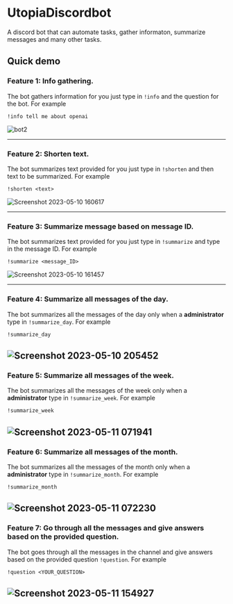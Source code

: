# UtopiaDiscordbot
A discord bot that can automate tasks, gather informaton, summarize messages and many other tasks.

## Quick demo
### Feature 1: Info gathering.
The bot gathers information for you just type in `!info` and the question for the bot. For example
```
!info tell me about openai
```
![bot2](https://user-images.githubusercontent.com/119479391/236719363-687c4d11-6470-4f9b-bd82-1f7837951588.png)

---

### Feature 2: Shorten text.
The bot summarizes text provided for you just type in `!shorten` and then text to be summarized. For example
```
!shorten <text>
```
![Screenshot 2023-05-10 160617](https://github.com/puneeth072003/UtopiaDiscordbot/assets/119479391/2ff5b434-dd71-4082-8442-f8c10304d60d)

---
### Feature 3: Summarize message based on message ID.
The bot summarizes text provided for you just type in `!summarize` and type in the message ID. For example
```
!summarize <message_ID>
```
![Screenshot 2023-05-10 161457](https://github.com/puneeth072003/UtopiaDiscordbot/assets/119479391/4c1226c6-9b00-43fe-97fe-9cb499e9aea4)

---
### Feature 4: Summarize all messages of the day.
The bot summarizes all the messages of the day only when a **administrator** type in `!summarize_day`. For example
```
!summarize_day
```
![Screenshot 2023-05-10 205452](https://github.com/puneeth072003/UtopiaDiscordbot/assets/119479391/617570fc-9fea-4303-b916-c4071d327a4b)
---
### Feature 5: Summarize all messages of the week.
The bot summarizes all the messages of the week only when a **administrator** type in `!summarize_week`. For example
```
!summarize_week
```
![Screenshot 2023-05-11 071941](https://github.com/puneeth072003/UtopiaDiscordbot/assets/119479391/ef44a593-5306-4531-ada4-bf834394bcd5)
---
### Feature 6: Summarize all messages of the month.
The bot summarizes all the messages of the month only when a **administrator** type in `!summarize_month`. For example
```
!summarize_month
```
![Screenshot 2023-05-11 072230](https://github.com/puneeth072003/UtopiaDiscordbot/assets/119479391/33a513fb-c3a6-4b06-9113-f65cdfd416ab)
---
### Feature 7: Go through all the messages and give answers based on the provided question.
The bot goes through all the messages in the channel and give answers based on the provided question `!question`. For example
```
!question <YOUR_QUESTION>
```
![Screenshot 2023-05-11 154927](https://github.com/puneeth072003/UtopiaDiscordbot/assets/119479391/ae8b3d70-1a72-4ac5-9111-621f4f8a043f)
---

